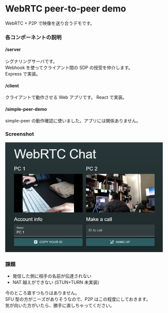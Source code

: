 # WebRTC peer-to-peer demo

WebRTC + P2P で映像を送り合うデモです。

### 各コンポーネントの説明

#### /server

シグナリングサーバです。  
Webhook を使ってクライアント間の SDP の授受を仲介します。  
Express で実装。

#### /client

クライアントで動作させる Web アプリです。
React で実装。

#### /simple-peer-demo

simple-peer の動作確認に使いました。アプリには関係ありません。

### Screenshot

![](screenshot.png)

### 課題

- 発信した側に相手の名前が伝達されない
- NAT 越えができない (STUN+TURN 未実装)

今のところ直すつもりはありません。  
SFU 型の方がニーズがありそうなので、P2P はこの程度にしておきます。  
気が向いた方がいたら、勝手に直しちゃってください。
